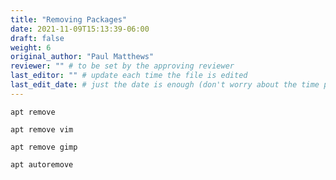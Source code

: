```yaml
---
title: "Removing Packages"
date: 2021-11-09T15:13:39-06:00
draft: false
weight: 6
original_author: "Paul Matthews" 
reviewer: "" # to be set by the approving reviewer
last_editor: "" # update each time the file is edited
last_edit_date: # just the date is enough (don't worry about the time portion)
---
```



`apt remove`

`apt remove vim`

`apt remove gimp`

`apt autoremove`